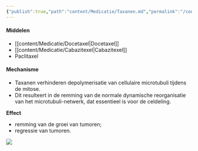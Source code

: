 ```yaml
---
{"publish":true,"path":"content/Medicatie/Taxanen.md","permalink":"/content/medicatie/taxanen/","title":"Taxanen","tags":["Medicatie/Taxanen"]}
---
```



#### Middelen
- [[content/Medicatie/Docetaxel\|Docetaxel]]
- [[content/Medicatie/Cabazitexel\|Cabazitexel]]
- Paclitaxel

#### Mechanisme
-   Taxanen verhinderen depolymerisatie van cellulaire microtubuli tijdens de mitose. 
- Dit resulteert in de remming van de normale dynamische reorganisatie van het microtubuli-netwerk, dat essentieel is voor de celdeling.


**Effect**
-   remming van de groei van tumoren;
-   regressie van tumoren.

![](https://i.imgur.com/Aojk8U5.png)

